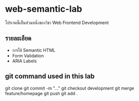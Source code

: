 # web-semantic-lab
โปรเจคนี้เป็นส่วนหนึ่งของวิชา Web Frontend Development

## รายละเอียด
- การใช้ Semantic HTML
- Form Validation
- ARIA Labels

## git command used in this lab
git clone <your-repo-url>
git commit -m "..."
git checkout development
git merge feature/homepage
git push
git add .
